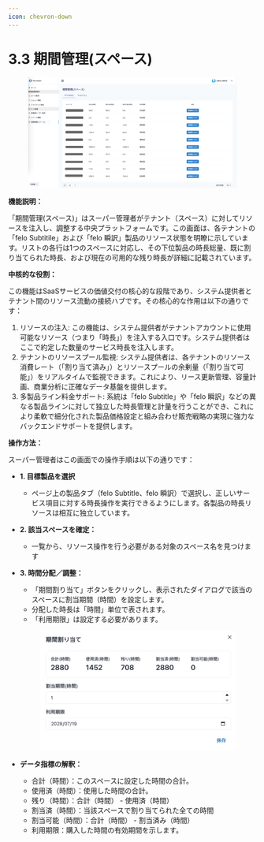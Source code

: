 ```yaml
---
icon: chevron-down
---
```


# 3.3 期間管理(スペース)

<figure><img src="../.gitbook/assets/image (3).png" alt=""><figcaption></figcaption></figure>

**機能説明：**

「期間管理(スペース)」はスーパー管理者がテナント（スペース）に対してリソースを注入し、調整する中央プラットフォームです。この画面は、各テナントの「felo Subtitile」および「felo 瞬訳」製品のリソース状態を明瞭に示しています。リストの各行は1つのスペースに対応し、その下位製品の時長総量、既に割り当てられた時長、および現在の可用的な残り時長が詳細に記載されています。



**中核的な役割：**

この機能はSaaSサービスの価値交付の核心的な段階であり、システム提供者とテナント間のリソース流動の接続ハブです。その核心的な作用は以下の通りです：

1. リソースの注入: この機能は、システム提供者がテナントアカウントに使用可能なリソース（つまり「時長」）を注入する入口です。システム提供者はここで約定した数量のサービス時長を注入します。
2. テナントのリソースプール監視: システム提供者は、各テナントのリソース消費レート（「割り当て済み」）とリソースプールの余剰量（「割り当て可能」）をリアルタイムで監視できます。これにより、リース更新管理、容量計画、商業分析に正確なデータ基盤を提供します。
3. 多製品ライン料金サポート: 系統は「felo Subtitle」や「felo 瞬訳」などの異なる製品ラインに対して独立した時長管理と計量を行うことができ、これにより柔軟で細分化された製品価格設定と組み合わせ販売戦略の実現に強力なバックエンドサポートを提供します。



**操作方法：**

スーパー管理者はこの画面での操作手順は以下の通りです：

* **1. 目標製品を選択**
  * ページ上の製品タブ（felo Subtitle、felo 瞬訳）で選択し、正しいサービス項目に対する時長操作を実行できるようにします。各製品の時長リソースは相互に独立しています。
* **2. 該当スペースを確定：**
  * 一覧から、リソース操作を行う必要がある対象のスペース名を見つけます
*   **3. 時間分配／調整：**

    * 「期間割り当て」ボタンをクリックし、表示されたダイアログで該当のスペースに割当期間（時間）を設定します。
    * 分配した時長は「時間」単位で表されます。
    * 「利用期限」は設定する必要があります。

    <div align="left"><figure><img src="../.gitbook/assets/image (1) (1).png" alt="" width="563"><figcaption></figcaption></figure></div>



* **データ指標の解釈：**
  * 合計（時間）：このスペースに設定した時間の合計。
  * 使用済（時間）：使用した時間の合計。
  * 残り（時間）：合計（時間） - 使用済（時間）
  * 割当済（時間）：当該スペースで割り当てられた全ての時間
  * 割当可能（時間）：合計（時間） - 割当済み（時間）
  * 利用期限：購入した時間の有効期間を示します。

